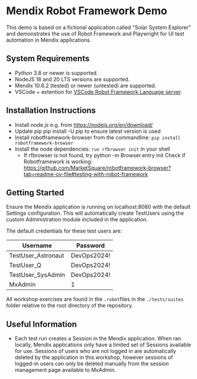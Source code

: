 # Mendix Robot Framework Demo

This demo is based on a fictional application called "Solar System Explorer" and demonstrates the use of Robot Framework and Playwright for UI test automation in Mendix applications.

## System Requirements
- Python 3.8 or newer is supported.
- NodeJS 18 and 20 LTS versions are supported.
- Mendix 10.6.2 (tested) or newer (untested) are supported.
- VSCode + extention for [VSCode Robot Framework Language server](https://marketplace.visualstudio.com/items?itemName=robocorp.robotframework-lsp).

## Installation Instructions
- Install node.js e.g. from https://nodejs.org/en/download/
- Update pip pip install -U pip to ensure latest version is used
- Install robotframework-browser from the commandline: ```pip install robotframework-browser```
- Install the node dependencies: ```run rfbrowser init``` in your shell
    - If rfbrowser is not found, try python -m Browser.entry init
Check if Robotframework is working: https://github.com/MarketSquare/robotframework-browser?tab=readme-ov-file#testing-with-robot-framework

## Getting Started
Ensure the Mendix application is running on localhost:8080 with the default Settings configuration. This will automatically create TestUsers using the custom Administration module included in the application.

The default credentials for these test users are:

Username | Password
---|---
TestUser_Astronaut | DevOps2024!
TestUser_Q | DevOps2024!
TestUser_SysAdmin | DevOps2024!
MxAdmin | 1

All workshop exercises are found in the ```.robot```files in the ```./tests/suites``` folder relative to the root directory of the repository.

## Useful Information
- Each test run creates a Session in the Mendix application. When ran locally, Mendix applications only have a limited set of Sessions available for use. Sessions of users who are not logged in are automatically deleted by the application in this workshop, however sessions of logged-in users can only be deleted manually from the session management page available to MxAdmin.
